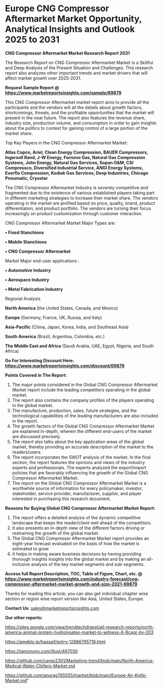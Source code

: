 # Europe CNG Compressor Aftermarket Market Opportunity, Analytical Insights and Outlook 2025 to 2031

<strong>CNG Compressor Aftermarket Market Research Report 2031</strong>

The Research Report on CNG Compressor Aftermarket Market is a Skillful and Deep Analysis of the Present Situation and Challenges. This research report also analyzes other important trends and market drivers that will affect market growth over 2025-2031.

<strong>Request Sample Report @ <a href=https://www.marketreportsinsights.com/sample/69879>https://www.marketreportsinsights.com/sample/69879</a></strong>

This CNG Compressor Aftermarket market report aims to provide all the participants and the vendors will all the details about growth factors, shortcomings, threats, and the profitable opportunities that the market will present in the near future. The report also features the revenue share, industry size, production volume, and consumption in order to gain insights about the politics to contest for gaining control of a large portion of the market share.

Top Key Players in the CNG Compressor Aftermarket Market:

<strong>Atlas Copco, Ariel, Clean Energy Compression, BAUER Compressors, Ingersoll Rand, J-W Energy, Fornovo Gas, Natural Gas Compression Systems, John Energy, Natural Gas Services, Sopan O&M, CSI Compressco, Diversified Industrial Service, ANGI Energy Systems, Everflo Compression, Kodiak Gas Services, Deep Industries, Chicago Pneumatic, Cryostar</strong>

The CNG Compressor Aftermarket Industry is severely competitive and fragmented due to the existence of various established players taking part in different marketing strategies to increase their market share. The vendors operating in the market are profiled based on price, quality, brand, product differentiation, and product portfolio. The vendors are turning their focus increasingly on product customization through customer interaction.

CNG Compressor Aftermarket Market Major Types are:

<strong>• Fixed Stanchions

• Mobile Stanchions

• CNG Compressor Aftermarket</strong>

Market Major end-user applications :

<strong>• Automotive Industry

• Aerospace Industry

• Metal Fabrication Industry</strong>

Regional Analysis

</u><strong><b>North America</b></strong> (the United States, Canada, and Mexico)

<strong><b>Europe </b></strong>(Germany, France, UK, Russia, and Italy)

<strong><b>Asia-Pacific</b></strong> (China, Japan, Korea, India, and Southeast Asia)

<strong><b>South America</b></strong> (Brazil, Argentina, Colombia, etc.)

<strong><b>The Middle East and Africa</b></strong> (Saudi Arabia, UAE, Egypt, Nigeria, and South Africa)

<strong>Go For Interesting Discount Here: <a href=https://www.marketreportsinsights.com/discount/69879>https://www.marketreportsinsights.com/discount/69879</a></strong>

<strong>Points Covered in The Report:</strong>
<ol>
  <li>The major points considered in the Global CNG Compressor Aftermarket Market report include the leading competitors operating in the global market.</li>
  <li>The report also contains the company profiles of the players operating in the global market.</li>
  <li>The manufacture, production, sales, future strategies, and the technological capabilities of the leading manufacturers are also included in the report.</li>
  <li>The growth factors of the Global CNG Compressor Aftermarket Market are explained in-depth, wherein the different end-users of the market are discussed precisely.</li>
  <li>The report also talks about the key application areas of the global market, thereby providing an accurate description of the market to the readers/users.</li>
  <li>The report incorporates the SWOT analysis of the market. In the final section, the report features the opinions and views of the industry experts and professionals. The experts analyzed the export/import policies that are favorably influencing the growth of the Global CNG Compressor Aftermarket Market.</li>
  <li>The report on the Global CNG Compressor Aftermarket Market is a worthwhile source of information for every policymaker, investor, stakeholder, service provider, manufacturer, supplier, and player interested in purchasing this research document.</li>
</ol>
<strong>Reasons for Buying Global CNG Compressor Aftermarket Market Report:</strong>

<ol>
  <li>The report offers a detailed analysis of the dynamic competitive landscape that keeps the reader/client well ahead of the competitors.</li>
  <li>It also presents an in-depth view of the different factors driving or restraining the growth of the global market.</li>
  <li>The Global CNG Compressor Aftermarket Market report provides an eight-year forecast evaluated on the basis of how the market is estimated to grow.</li>
  <li>It helps in making aware business decisions by having providing thorough insights insights into the global market and by making an all-inclusive analysis of the key market segments and sub-segments.</li>
</ol>
<strong>Access full Report Description, TOC, Table of Figure, Chart, etc. @ <a href=https://www.marketreportsinsights.com/industry-forecast/cng-compressor-aftermarket-market-growth-and-size-2021-69879>https://www.marketreportsinsights.com/industry-forecast/cng-compressor-aftermarket-market-growth-and-size-2021-69879</a></strong>


Thanks for reading this article; you can also get individual chapter wise section or region wise report version like Asia, United States, Europe.

<strong>Contact Us:</strong>
sales@marketreportsinsights.com

<strong>Our other reports:</strong>

<a href=https://sites.google.com/view/trendtechdigest/all-research-reports/north-america-animal-protein-hydrolysates-market-to-witness-6-8cagr-by-203>https://sites.google.com/view/trendtechdigest/all-research-reports/north-america-animal-protein-hydrolysates-market-to-witness-6-8cagr-by-203</a>

<a href=https://ameblo.jp/haqsaif/entry-12886795718.html>https://ameblo.jp/haqsaif/entry-12886795718.html</a>

<a href=https://tanomuno.com/illust/467030>https://tanomuno.com/illust/467030</a>

<a href=https://github.com/cargo2301/Marketing-trend/blob/main/North-America-Medical-Water-Chillers-Market.md>https://github.com/cargo2301/Marketing-trend/blob/main/North-America-Medical-Water-Chillers-Market.md</a>

<a href=https://github.com/anurag765555/market/blob/main/Europe-Air-Knife-Market.md>https://github.com/anurag765555/market/blob/main/Europe-Air-Knife-Market.md</a>"
